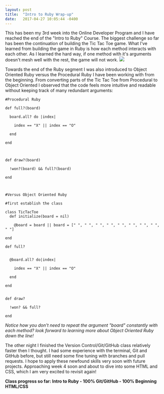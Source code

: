 ```yaml
---
layout: post
title:  "Intro to Ruby Wrap-up"
date:   2017-04-27 10:05:44 -0400
---
```



This has been my 3rd week into the Online Developer Program and I have reached the end of the "Intro to Ruby" Course. The biggest challenge so far has been the continuation of building the Tic Tac Toe game. What I've learned from building the game in Ruby is how each method interacts with each other. As I learned the hard way, if one method with it's arguments doesn't mesh well with the rest, the game will not work. 
![](http://levelsave.com/wp-content/uploads/2014/01/this-game-is-broken-6.png)

Towards the end of the Ruby segment I was also introduced to Object Oriented Ruby versus the Procedural Ruby I have been working with from the beginning. From converting parts of the Tic Tac Toe from Procedural to Object Oriented I observed that the code feels more intuitive and readable without keeping track of many redundant arguments:


```
#Procedural Ruby

def full?(board)

  board.all? do |index|

    index == "X" || index == "O"

  end

end



def draw?(board)

  !won?(board) && full?(board)

end



#Versus Object Oriented Ruby

#first establish the class

class TicTacToe
  def initialize(board = nil)

    @board = board || board = [" ", " ", " ", " ", " ", " ", " ", " ", " "]

end

def full?


  @board.all? do|index|

    index == "X" || index == "O"

  end

end


def draw?

  !won? && full?

end

```


*Notice how you don't need to repeat the argument "board" constantly with each method? look forward to learning more about Object Oriented Ruby down the line!*


The other night I finished the Version Control/Git/GitHub class relatively faster then I thought. I had some experience with the terminal, Git and GitHub before, but still need some fine tuning with branches and pull requests. I hope to apply these newfound skills very soon with future projects. Approaching week 4 soon and about to dive into some HTML and CSS, which I am very excited to revisit again!

**Class progress so far:
Intro to Ruby - 100%
Git/GitHub - 100%
Beginning HTML/CSS** 
